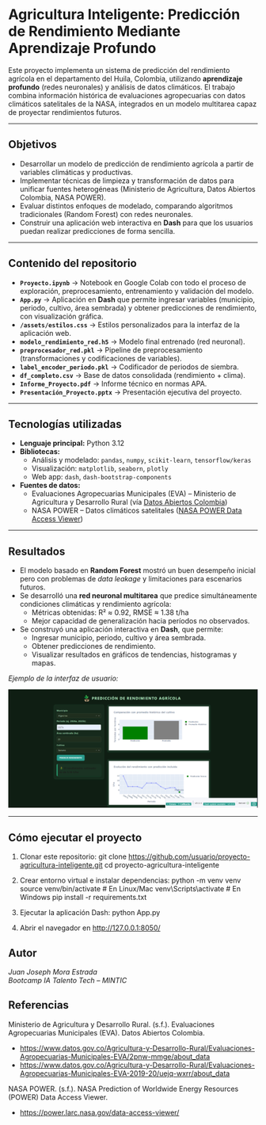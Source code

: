 # Agricultura Inteligente: Predicción de Rendimiento Mediante Aprendizaje Profundo

Este proyecto implementa un sistema de predicción del rendimiento agrícola en el departamento del Huila, Colombia, utilizando **aprendizaje profundo** (redes neuronales) y análisis de datos climáticos. El trabajo combina información histórica de evaluaciones agropecuarias con datos climáticos satelitales de la NASA, integrados en un modelo multitarea capaz de proyectar rendimientos futuros.

---

## Objetivos

- Desarrollar un modelo de predicción de rendimiento agrícola a partir de variables climáticas y productivas.
- Implementar técnicas de limpieza y transformación de datos para unificar fuentes heterogéneas (Ministerio de Agricultura, Datos Abiertos Colombia, NASA POWER).
- Evaluar distintos enfoques de modelado, comparando algoritmos tradicionales (Random Forest) con redes neuronales.
- Construir una aplicación web interactiva en **Dash** para que los usuarios puedan realizar predicciones de forma sencilla.

---

## Contenido del repositorio

- **`Proyecto.ipynb`** → Notebook en Google Colab con todo el proceso de exploración, preprocesamiento, entrenamiento y validación del modelo.
- **`App.py`** → Aplicación en **Dash** que permite ingresar variables (municipio, periodo, cultivo, área sembrada) y obtener predicciones de rendimiento, con visualización gráfica.
- **`/assets/estilos.css`** → Estilos personalizados para la interfaz de la aplicación web.
- **`modelo_rendimiento_red.h5`** → Modelo final entrenado (red neuronal).
- **`preprocesador_red.pkl`** → Pipeline de preprocesamiento (transformaciones y codificaciones de variables).
- **`label_encoder_periodo.pkl`** → Codificador de periodos de siembra.
- **`df_completo.csv`** → Base de datos consolidada (rendimiento + clima).
- **`Informe_Proyecto.pdf`** → Informe técnico en normas APA.
- **`Presentación_Proyecto.pptx`** → Presentación ejecutiva del proyecto.

---

## Tecnologías utilizadas

- **Lenguaje principal:** Python 3.12  
- **Bibliotecas:**
  - Análisis y modelado: `pandas`, `numpy`, `scikit-learn`, `tensorflow/keras`
  - Visualización: `matplotlib`, `seaborn`, `plotly`
  - Web app: `dash`, `dash-bootstrap-components`
- **Fuentes de datos:**
  - Evaluaciones Agropecuarias Municipales (EVA) – Ministerio de Agricultura y Desarrollo Rural (vía [Datos Abiertos Colombia](https://www.datos.gov.co/))	
  - NASA POWER – Datos climáticos satelitales ([NASA POWER Data Access Viewer](https://power.larc.nasa.gov/data-access-viewer/))

---

## Resultados

- El modelo basado en **Random Forest** mostró un buen desempeño inicial pero con problemas de *data leakage* y limitaciones para escenarios futuros.
- Se desarrolló una **red neuronal multitarea** que predice simultáneamente condiciones climáticas y rendimiento agrícola:
  - Métricas obtenidas: R² ≈ 0.92, RMSE ≈ 1.38 t/ha
  - Mejor capacidad de generalización hacia períodos no observados.
- Se construyó una aplicación interactiva en **Dash**, que permite:
  - Ingresar municipio, periodo, cultivo y área sembrada.
  - Obtener predicciones de rendimiento.
  - Visualizar resultados en gráficos de tendencias, histogramas y mapas.

*Ejemplo de la interfaz de usuario:*

![Interfaz de la aplicación](DASH/assets/image.png)

---

## Cómo ejecutar el proyecto

1. Clonar este repositorio:
   git clone https://github.com/usuario/proyecto-agricultura-inteligente.git
   cd proyecto-agricultura-inteligente

2. Crear entorno virtual e instalar dependencias:
  python -m venv venv
  source venv/bin/activate   # En Linux/Mac
  venv\Scripts\activate      # En Windows
  pip install -r requirements.txt

3. Ejecutar la aplicación Dash:
  python App.py

4. Abrir el navegador en http://127.0.0.1:8050/


## Autor

  *Juan Joseph Mora Estrada*\
  *Bootcamp IA Talento Tech – MINTIC* 


## Referencias

Ministerio de Agricultura y Desarrollo Rural. (s.f.). Evaluaciones Agropecuarias Municipales (EVA). Datos Abiertos Colombia.

  - https://www.datos.gov.co/Agricultura-y-Desarrollo-Rural/Evaluaciones-Agropecuarias-Municipales-EVA/2pnw-mmge/about_data
  - https://www.datos.gov.co/Agricultura-y-Desarrollo-Rural/Evaluaciones-Agropecuarias-Municipales-EVA-2019-20/uejq-wxrr/about_data

NASA POWER. (s.f.). NASA Prediction of Worldwide Energy Resources (POWER) Data Access Viewer.
  
  - https://power.larc.nasa.gov/data-access-viewer/
